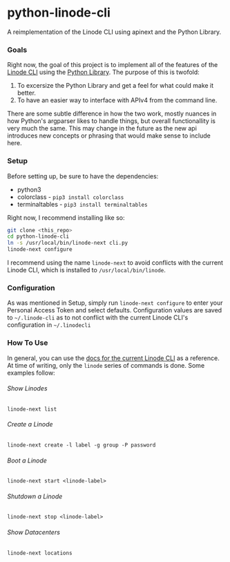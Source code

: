 # python-linode-cli

A reimplementation of the Linode CLI using apinext and the Python Library.

### Goals

Right now, the goal of this project is to implement all of the features of
the [Linode CLI](https://www.linode.com/docs/platform/linode-cli) using the
[Python Library](https://github.com/linode/python-linode-api).  The purpose of this is twofold:

 1. To excersize the Python Library and get a feel for what could make it better.
 1. To have an easier way to interface with APIv4 from the command line.

There are some subtle difference in how the two work, mostly nuances in how Python's
argparser likes to handle things, but overall functionallity is very much the same.
This may change in the future as the new api introduces new concepts or phrasing that
would make sense to include here.

### Setup

Before setting up, be sure to have the dependencies:

  * python3
  * colorclass - `pip3 install colorclass`
  * terminaltables - `pip3 install terminaltables`

Right now, I recommend installing like so:

```bash
git clone <this_repo>
cd python-linode-cli
ln -s /usr/local/bin/linode-next cli.py
linode-next configure
````

I recommend using the name `linode-next` to avoid conflicts with the current Linode CLI,
which is installed to `/usr/local/bin/linode`.

### Configuration

As was mentioned in Setup, simply run `linode-next configure` to enter your Personal Access
Token and select defaults.  Configuration values are saved to `~/.linode-cli` as to not conflict
with the current Linode CLI's configuration in `~/.linodecli`

### How To Use

In general, you can use the [docs for the current Linode CLI](https://www.linode.com/docs/platform/linode-cli#using-the-cli)
as a reference.  At time of writing, only the `linode` series of commands is done.  Some examples follow:

###### Show Linodes

`linode-next list`

###### Create a Linode

`linode-next create -l label -g group -P password`

###### Boot a Linode

`linode-next start <linode-label>`

###### Shutdown a Linode

`linode-next stop <linode-label>`

###### Show Datacenters

`linode-next locations`
